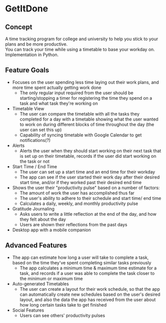 # GetItDone

## Concept
A time tracking program for college and university to help you stick to your plans and be more productive.\
You can track your time while using a timetable to base your workday on.
Implementation in Python.


## Feature Goals
* Focuses on the user spending less time laying out their work plans, and more time spent actually getting work done
	* The only regular input required from the user should be starting/stopping a timer for registering the time they spend on a task and what task they're working on
* Timetable View
	* The user can compare the timetable with all the tasks they completed for a day with a timetable showing what the user wanted to work on during different blocks of time throughout the day (the user can set this up)
	* Capability of syncing timetable with Google Calendar to get notifications(?)
* Alerts
	* Alerts the user when they should start working on their next task that is set up on their timetable, records if the user did start working on the task or not
* Start Time / End Time
	* The user can set up a start time and an end time for their workday
	* The app can see if the user started their work day after their desired start time, and/or if they worked past their desired end time
* Shows the user their "productivity pulse" based on a number of factors:
	* The amount of work the user has accomplished thus far
	* The user's ability to adhere to their schedule and start time/ end time
	* Calculates a daily, weekly, and monthly productivity pulse
* Gratitude Journaling
	* Asks users to write a little reflection at the end of the day, and how they felt about the day
	* Users are shown their reflections from the past days
* Desktop app with a mobile companion

## Advanced Features
* The app can estimate how long a user will take to complete a task, based on the time they've spent completing similar tasks previously
	* The app calculates a minimum time & maximum time estimate for a task, and records if a user was able to complete the task closer to the minimum or maximum time
* Auto-generated Timetables
	* The user can create a layout for their work schedule, so that the app can automatically create new schedules based on the user's desired layout, and also the data the app has received from the user about how long certain tasks take to get finished
* Social Features
	* Users can see others' productivity pulses
